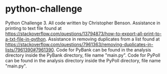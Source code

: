 # python-challenge
Python Challenge 3. 
All code written by Christopher Benson. 
Assistance in printing to text file found at https://stackoverflow.com/questions/13794873/how-to-export-all-print-to-a-txt-file-in-python. 
Assistance in removing duplicates from a list found at https://stackoverflow.com/questions/7961363/removing-duplicates-in-lists/7961390#7961390. 
Code for PyBank can be found in the analysis directory inside the PyBank directory, file name "main.py". 
Code for PyPoll can be found in the analysis directory inside the PyPoll directory, file name "main.py". 
